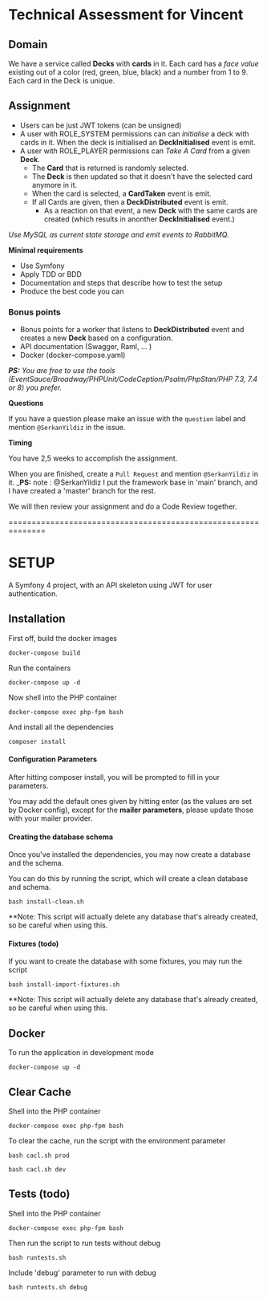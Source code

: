 # Technical Assessment for Vincent

## Domain
We have a service called **Decks** with **cards** in it. 
Each card has a _face value_ existing out of a color (red, green, blue, black) and a number from 1 to 9. Each card in the Deck is unique.

## Assignment

* Users can be just JWT tokens (can be unsigned)
* A user with ROLE_SYSTEM permissions can can _initialise_ a deck with cards in it. When the deck is initialised an **DeckInitialised** event is emit.
* A user with ROLE_PLAYER permissions can _Take A Card_ from a given **Deck**. 
    - The **Card** that is returned is randomly selected. 
    - The **Deck** is then updated so that it doesn't have the selected card anymore in it.
    - When the card is selected, a **CardTaken** event is emit.
    - If all Cards are given, then a **DeckDistributed** event is emit. 
        - As a reaction on that event, a new **Deck** with the same cards are created (which results in anonther **DeckInitialised** event.)

_Use MySQL as current state storage and emit events to RabbitMQ._

**Minimal requirements**

* Use Symfony
* Apply TDD or BDD
* Documentation and steps that describe how to test the setup
* Produce the best code you can

### Bonus points
- Bonus points for a worker that listens to **DeckDistributed** event and creates a new **Deck** based on a configuration.
- API documentation (Swagger, Raml, ... )
- Docker (docker-compose.yaml)

_**PS:** You are free to use the tools (EventSauce/Broadway/PHPUnit/CodeCeption/Psalm/PhpStan/PHP 7.3, 7.4 or 8) you prefer._

**Questions**

If you have a question please make an issue with the `question` label and mention `@SerkanYildiz` in the issue.

**Timing**

You have 2,5 weeks to accomplish the assignment.

When you are finished, create a `Pull Request` and mention `@SerkanYildiz` in it. 
_**PS:** note : @SerkanYildiz I put the framework base in 'main' branch, and I have created a 'master' branch for the rest.

We will then review your assignment and do a Code Review together.


==============================================================

SETUP
========

A Symfony 4 project, with an API skeleton using JWT for user authentication.

## Installation

First off, build the docker images

`docker-compose build`

Run the containers

`docker-compose up -d`

Now shell into the PHP container

`docker-compose exec php-fpm bash`

And install all the dependencies

`composer install`

#### Configuration Parameters

After hitting composer install, you will be prompted to fill in your parameters.
 
You may add the default ones given by hitting enter (as the values are set by Docker config), except for the **mailer parameters**, please update those with your mailer provider.

#### Creating the database schema

Once you've installed the dependencies, you may now create a database and the schema. 

You can do this by running the script, which will create a clean database and schema.

`bash install-clean.sh`

**Note: This script will actually delete any database that's already created, so be careful when using this.

#### Fixtures (todo)

If you want to create the database with some fixtures, you may run the script 

`bash install-import-fixtures.sh`

**Note: This script will actually delete any database that's already created, so be careful when using this.


## Docker

To run the application in development mode

`docker-compose up -d`

## Clear Cache

Shell into the PHP container

`docker-compose exec php-fpm bash`

To clear the cache, run the script with the environment parameter

`bash cacl.sh prod`

`bash cacl.sh dev`

## Tests (todo)
Shell into the PHP container

`docker-compose exec php-fpm bash`

Then run the script to run tests without debug

`bash runtests.sh`

Include 'debug' parameter to run with debug

`bash runtests.sh debug`



